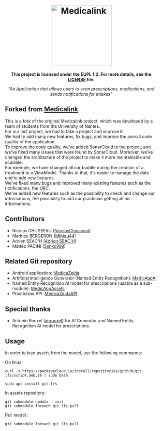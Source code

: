 <h1 align="center">
  <img src="logo_medicalink.png" alt="Medicalink" height="200">
  <br />
</h1>

<p align="center"><b>This project is licensed under the EUPL 1.2. For more details, see the <a href="LICENSE.md">LICENSE</a> file.</b></p>
<p align="center"><i>"An Application that allows users to scan prescriptions, medications, and sends notifications for intakes"</i></p>

## Forked from [Medicalink](https://github.com/PacomeCailleteau/Medicalink#----)
This is a fork of the original Medicalink project, which was developed by a team of students from the University of Nantes.  
For our last project, we had to take a project and improve it.  
We had to add many new features, fix bugs, and improve the overall code quality of the application.  
To improve the code quality, we've added SonarCloud to the project, and we've fixed many issues that were found by SonarCloud. 
Moreover, we've changed the architecture of the project to make it more maintainable and scalable.  
For exemple, we have changed all our buddle during the creation of a treatment to a ViewModel. Thanks to that, it's easier to manage the data and to add new features.    
We've fixed many bugs and improved many existing features such as the notifications, the ORC.    
We've added new features such as the possibility to check and change our informations, the possibility to add our practician getting all his informations.  

## Contributors
* Nicolas CHUSSEAU ([NicolasChusseau](https://github.com/NicolasChusseau))
* Mathieu BERGERON ([Mthieu44](https://github.com/Mthieu44))
* Adrien SÉAC'H ([Adrien SEAC'H](https://github.com/Ad2rien5))
* Mattéo PACINI ([Senko999](https://github.com/Senko999))

## Related Git repository
* Android application: [MedicaZelda](https://github.com/Mthieu44/MedicaZelda#----)
* Artificial Intelligence Generator (Named Entity Recognition): [MedicAppAI](https://github.com/anrouxel/MedicAppAI#----)
* Named Entity Recognition AI model for prescriptions (usable as a sub-module): [MedicAppAssets](https://gitlab.univ-nantes.fr/E213726L/MedicAppAssets.git)
* Practicians API: [MedicaZeldaAPI](https://github.com/NicolasChusseau/MedicaZelda_API/)

## Special thanks
* Antonin Rouxel ([anrouxel](https://github.com/anrouxel)) for AI Generator and Named Entity Recognition AI model for prescriptions.


## Usage

In order to load assets from the model, use the following commands:

On linux:

```
curl -s https://packagecloud.io/install/repositories/github/git-lfs/script.deb.sh | sudo bash
```

```
sudo apt install git-lfs
```


In assets repository:

```
git submodule update --init  
git submodule foreach git lfs pull
```


Pull model :

```
git submodule foreach git lfs pull
```
